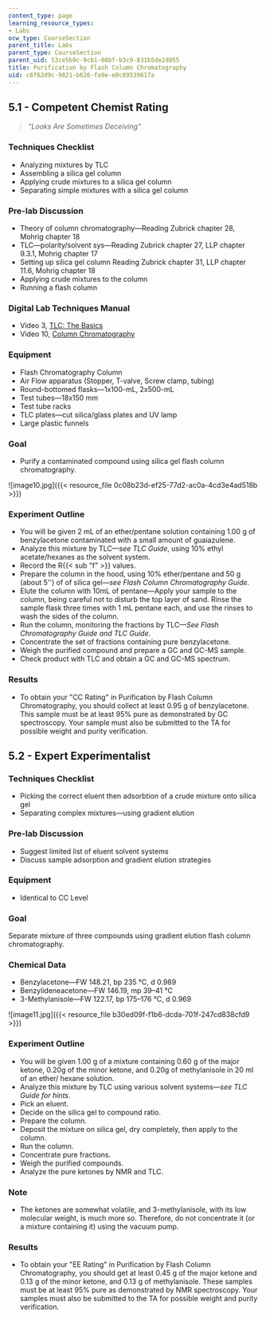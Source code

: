 ```yaml
---
content_type: page
learning_resource_types:
- Labs
ocw_type: CourseSection
parent_title: Labs
parent_type: CourseSection
parent_uid: 53ce5b9c-9cb1-08bf-b3c9-831b5de2d055
title: Purification by Flash Column Chromatography
uid: c6f62d9c-9821-b626-fa9e-e0c89539617a
---
```


5.1 - Competent Chemist Rating
------------------------------

> _"Looks Are Sometimes Deceiving"_

### Techniques Checklist

*   Analyzing mixtures by TLC
*   Assembling a silica gel column
*   Applying crude mixtures to a silica gel column
*   Separating simple mixtures with a silica gel column

### Pre-lab Discussion

*   Theory of column chromatography—Reading Zubrick chapter 28, Mohrig chapter 18
*   TLC—polarity/solvent sys—Reading Zubrick chapter 27, LLP chapter 9.3.1, Mohrig chapter 17
*   Setting up silica gel column Reading Zubrick chapter 31, LLP chapter 11.6, Mohrig chapter 18
*   Applying crude mixtures to the column
*   Running a flash column

### Digital Lab Techniques Manual

*   Video 3, [TLC: The Basics](/courses/res-5-0001-digital-lab-techniques-manual-spring-2007/resources/tlc-the-basics)
*   Video 10, [Column Chromatography](/courses/res-5-0001-digital-lab-techniques-manual-spring-2007/resources/column-chromatography)

### Equipment

*   Flash Chromatography Column
*   Air Flow apparatus (Stopper, T-valve, Screw clamp, tubing)
*   Round-bottomed flasks—1x100-mL, 2x500-mL
*   Test tubes—18x150 mm
*   Test tube racks
*   TLC plates—cut silica/glass plates and UV lamp
*   Large plastic funnels

### Goal

*   Purify a contaminated compound using silica gel flash column chromatography.

![image10.jpg]({{< resource_file 0c08b23d-ef25-77d2-ac0a-4cd3e4ad518b >}})

### Experiment Outline

*   You will be given 2 mL of an ether/pentane solution containing 1.00 g of benzylacetone contaminated with a small amount of guaiazulene.
*   Analyze this mixture by TLC—_see TLC Guide_, using 10% ethyl acetate/hexanes as the solvent system.
*   Record the R{{< sub "f" >}} values.
*   Prepare the column in the hood, using 10% ether/pentane and 50 g (about 5'') of of silica gel—_see Flash Column Chromatography Guide_.
*   Elute the column with 10mL of pentane—Apply your sample to the column, being careful not to disturb the top layer of sand. Rinse the sample flask three times with 1 mL pentane each, and use the rinses to wash the sides of the column.
*   Run the column, monitoring the fractions by TLC—_See Flash Chromatography Guide and TLC Guide_.
*   Concentrate the set of fractions containing pure benzylacetone.
*   Weigh the purified compound and prepare a GC and GC-MS sample.
*   Check product with TLC and obtain a GC and GC-MS spectrum.

### Results

*   To obtain your "CC Rating" in Purification by Flash Column Chromatography, you should collect at least 0.95 g of benzylacetone. This sample must be at least 95% pure as demonstrated by GC spectroscopy. Your sample must also be submitted to the TA for possible weight and purity verification.

5.2 - Expert Experimentalist
----------------------------

### Techniques Checklist

*   Picking the correct eluent then adsorbtion of a crude mixture onto silica gel
*   Separating complex mixtures—using gradient elution

### Pre-lab Discussion

*   Suggest limited list of eluent solvent systems
*   Discuss sample adsorption and gradient elution strategies

### Equipment

*   Identical to CC Level

### Goal

Separate mixture of three compounds using gradient elution flash column chromatography.

### Chemical Data

*   Benzylacetone—FW 148.21, bp 235 °C, d 0.989
*   Benzylideneacetone—FW 146.19, mp 39–41 °C
*   3-Methylanisole—FW 122.17, bp 175–176 °C, d 0.969

![image11.jpg]({{< resource_file b30ed09f-f1b6-dcda-701f-247cd838cfd9 >}})

### Experiment Outline

*   You will be given 1.00 g of a mixture containing 0.60 g of the major ketone, 0.20g of the minor ketone, and 0.20g of methylanisole in 20 ml of an ether/ hexane solution.
*   Analyze this mixture by TLC using various solvent systems—_see TLC Guide for hints_.
*   Pick an eluent.
*   Decide on the silica gel to compound ratio.
*   Prepare the column.
*   Deposit the mixture on silica gel, dry completely, then apply to the column.
*   Run the column.
*   Concentrate pure fractions.
*   Weigh the purified compounds.
*   Analyze the pure ketones by NMR and TLC.

### Note

*   The ketones are somewhat volatile, and 3-methylanisole, with its low molecular weight, is much more so. Therefore, do not concentrate it (or a mixture containing it) using the vacuum pump.

### Results

*   To obtain your "EE Rating" in Purification by Flash Column Chromatography, you should get at least 0.45 g of the major ketone and 0.13 g of the minor ketone, and 0.13 g of methylanisole. These samples must be at least 95% pure as demonstrated by NMR spectroscopy. Your samples must also be submitted to the TA for possible weight and purity verification.